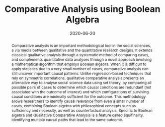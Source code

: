 ﻿---
featured: false

authors:
- Adrian Dușa

title: "Comparative Analysis using Boolean Algebra"

date: "2020-06-20"
publishDate: "2020-06-20"

# 0 = Uncategorized, 1 = Conference proceedings, 2 = Journal, 3 = Work in progress, 4 = Technical report, 5 = Book, 6 = Book chapter
publication_types:
- 6

publication: 'In *SAGE Research Methods Foundations*'

publication_short: ""

abstract: "Comparative analysis is an important methodological tool in the social sciences, a via media between qualitative and the quantitative research designs. It extends classical qualitative analysis through a systematic method of comparing cases, and complements quantitative data analyses through a novel approach involving a mathematical algorithm that employs Boolean algebra. When it is difficult to apply statistics due to a very small number of cases, comparative analysis can still uncover important causal patterns. Unlike regression-based techniques that rely on symmetric correlations, qualitative comparative analysis presents an alternative way to analyse social science data using set theory, by comparing all possible pairs of cases to determine which causal conditions are redundant (not associated with the outcome of interest) and which configurations of surviving causal conditions are minimally sufficient for the outcome. This methodology allows researchers to identify causal relevance from even a small number of cases, combining Boolean algebra with philosophical concepts such as sufficiency and necessity, as well as counterfactual analysis. Specific to Boolean algebra and Qualitative Comparative Analysis is a feature called equifinality, identifying multiple causal paths that lead to the same outcome."

doi: "10.4135/9781526421036889598"

projects: []

summary: ""

math: false

tags: ["QCA"]

# url_code: ""
# url_dataset: ""
url_pdf: "uploads/publications/2020-ComparativeAnalysisUsingBooleanAlgebra.pdf"
# url_poster: ""
# url_project: ""
# url_slides: ""
# url_source: ""
# url_video: ""

image:
  caption: ""
  focal_point: ""
  preview_only: false
---
